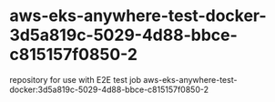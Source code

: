 # aws-eks-anywhere-test-docker-3d5a819c-5029-4d88-bbce-c815157f0850-2
repository for use with E2E test job aws-eks-anywhere-test-docker:3d5a819c-5029-4d88-bbce-c815157f0850-2
